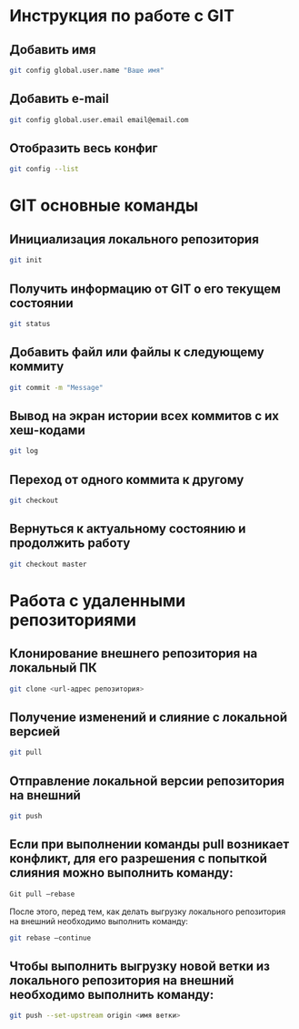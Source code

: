 # Инструкция по работе с GIT

## Добавить имя
```sh
git config global.user.name "Ваше имя"
```
## Добавить e-mail
```sh
git config global.user.email email@email.com
```
## Отобразить весь конфиг
```sh
git config --list
```
# GIT основные команды

## Инициализация локального репозитория
```sh
git init
```
## Получить информацию от GIT о его текущем состоянии
```sh
git status
```
## Добавить файл или файлы к следующему коммиту
```sh
git commit -m "Message"
```
## Вывод на экран истории всех коммитов с их хеш-кодами
```sh
git log
```
## Переход от одного коммита к другому
```sh
git checkout
```
## Вернуться к актуальному состоянию и продолжить работу
```sh
git checkout master
```

# Работа с удаленными репозиториями

## Клонирование внешнего репозитория на локальный ПК
```sh
git clone <url-адрес репозитория>
```

## Получение изменений и слияние с локальной версией
```sh
git pull
```

## Отправление локальной версии репозитория на внешний
```sh
git push
```
## Если при выполнении команды pull возникает конфликт, для его разрешения с попыткой слияния можно выполнить команду:

```sh
Git pull –rebase
```

После этого, перед тем, как делать выгрузку локального репозитория на внешний необходимо выполнить команду:

```sh
git rebase –continue
```

## Чтобы выполнить выгрузку новой ветки из локального репозитория на внешний необходимо выполнить команду:

```sh
git push --set-upstream origin <имя ветки>
```